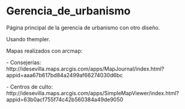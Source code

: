 # Gerencia_de_urbanismo
Página principal de la gerencia de urbanismo con otro diseño.
<p>Usando thempler.</p>
<p>Mapas realizados con arcmap:</p>
<p>- Consejerías: http://idesevilla.maps.arcgis.com/apps/MapJournal/index.html?appid=aaa67b617bd84a2499af66274030d6bc</p>
<p>- Centros de culto: http://idesevilla.maps.arcgis.com/apps/SimpleMapViewer/index.html?appid=63b0acf755f74c42b560384a49de9050</p>
